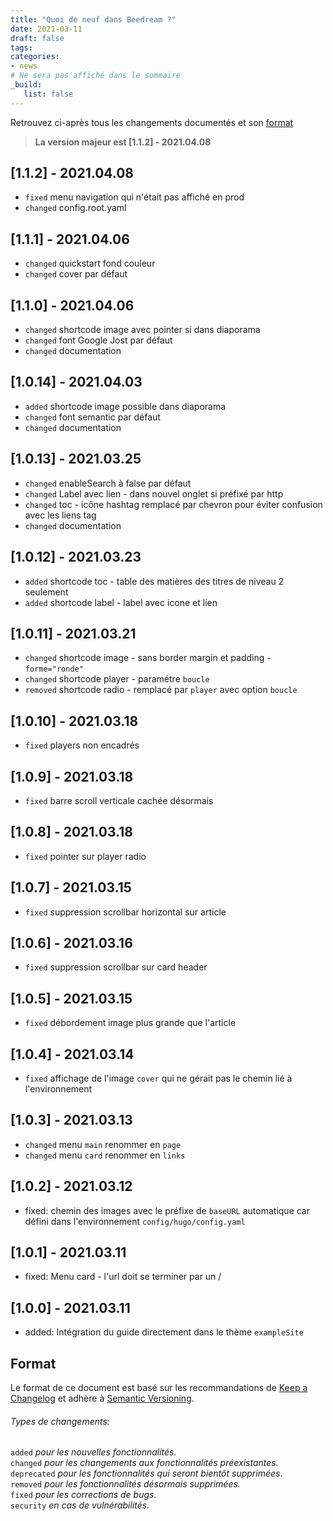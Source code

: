 ```yaml
---
title: "Quoi de neuf dans Beedream ?"
date: 2021-03-11
draft: false
tags:
categories:
- news
# Ne sera pas affiché dans le sommaire
_build:
   list: false
---
```


<!--more-->

Retrouvez ci-après tous les changements documentés et son [format](#format)

> **La version majeur est [1.1.2] - 2021.04.08**

[1.1.2] - 2021.04.08
--------------------
- `fixed` menu navigation qui n'était pas affiché en prod
- `changed` config.root.yaml

[1.1.1] - 2021.04.06
--------------------
- `changed` quickstart fond couleur
- `changed` cover par défaut

[1.1.0] - 2021.04.06
--------------------
- `changed` shortcode image avec pointer si dans diaporama
- `changed` font Google Jost par défaut
- `changed` documentation

[1.0.14] - 2021.04.03
--------------------
- `added` shortcode image possible dans diaporama
- `changed` font semantic par défaut
- `changed` documentation

[1.0.13] - 2021.03.25
--------------------
- `changed` enableSearch à false par défaut
- `changed` Label avec lien - dans nouvel onglet si préfixé par http
- `changed` toc - icône hashtag remplacé par chevron pour éviter confusion avec les liens tag
- `changed` documentation

[1.0.12] - 2021.03.23
--------------------
- `added` shortcode toc - table des matières des titres de niveau 2 seulement
- `added` shortcode label - label avec icone et lien

[1.0.11] - 2021.03.21
--------------------
- `changed` shortcode image - sans border margin et padding - `forme="ronde"`
- `changed` shortcode player - paramétre `boucle`
- `removed` shortcode radio - remplacé par `player` avec option `boucle`

[1.0.10] - 2021.03.18
--------------------
- `fixed` players non encadrés

[1.0.9] - 2021.03.18
--------------------
- `fixed` barre scroll verticale cachée désormais

[1.0.8] - 2021.03.18
--------------------
- `fixed` pointer sur player radio

[1.0.7] - 2021.03.15
--------------------
- `fixed` suppression scrollbar horizontal sur article

[1.0.6] - 2021.03.16
--------------------
- `fixed` suppression scrollbar sur card header

[1.0.5] - 2021.03.15
--------------------
- `fixed` débordement image plus grande que l'article

[1.0.4] - 2021.03.14
--------------------
- `fixed` affichage de l'image `cover` qui ne gérait pas le chemin lié à l'environnement

[1.0.3] - 2021.03.13
--------------------
- `changed` menu `main` renommer en `page`
- `changed` menu `card` renommer en `links`

[1.0.2] - 2021.03.12
--------------------
- fixed: chemin des images avec le préfixe de `baseURL` automatique car défini dans l'environnement `config/hugo/config.yaml`

[1.0.1] - 2021.03.11
--------------------
- fixed: Menu card - l'url doit se terminer par un /

[1.0.0] - 2021.03.11
--------------------
- added: Intégration du guide directement dans le thème `exampleSite`


Format
---------
Le format de ce document est basé sur les recommandations de [Keep a Changelog](https://keepachangelog.com/fr/1.0.0/) et adhère à [Semantic Versioning](https://semver.org/lang/fr/).

###### Types de changements:
`added` *pour les nouvelles fonctionnalités.*  
`changed` *pour les changements aux fonctionnalités préexistantes.*  
`deprecated` *pour les fonctionnalités qui seront bientôt supprimées*.  
`removed` *pour les fonctionnalités désormais supprimées.*  
`fixed` *pour les corrections de bugs.*  
`security` *en cas de vulnérabilités.*  

